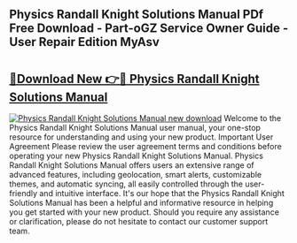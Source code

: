 ## Physics Randall Knight Solutions Manual PDf Free Download - Part-oGZ Service Owner Guide - User Repair Edition MyAsv

# <h2><a href="http://bc85547.oget.top/?id=Physics+Randall+Knight+Solutions+Manual">🔗Download New 👉🔴 Physics Randall Knight Solutions Manual</a></h2>

[![Physics Randall Knight Solutions Manual new download](https://i.imgur.com/5g1atiW.png)](http://bc85547.oget.top/?id=Physics+Randall+Knight+Solutions+Manual)
Welcome to the Physics Randall Knight Solutions Manual user manual, your one-stop resource for understanding and using your new product. Important User Agreement Please review the user agreement terms and conditions before operating your new Physics Randall Knight Solutions Manual. Physics Randall Knight Solutions Manual offers users an extensive range of advanced features, including geolocation, smart alerts, customizable themes, and automatic syncing, all easily controlled through the user-friendly and intuitive interface. It's our hope that the Physics Randall Knight Solutions Manual has been a helpful and informative resource in helping you get started with your new product. Should you require any assistance or clarification, please do not hesitate to contact our customer support team.
